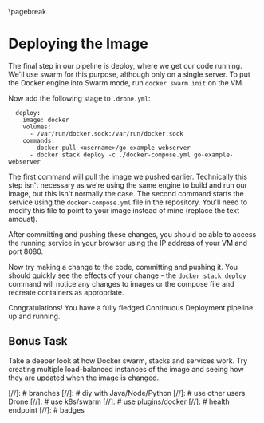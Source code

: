 \pagebreak

# Deploying the Image

The final step in our pipeline is deploy, where we get our code running. We'll
use swarm for this purpose, although only on a single server. To put the Docker
engine into Swarm mode, run `docker swarm init` on the VM.

Now add the following stage to `.drone.yml`:

```
  deploy:
    image: docker
    volumes:
      - /var/run/docker.sock:/var/run/docker.sock
    commands:
      - docker pull <username>/go-example-webserver
      - docker stack deploy -c ./docker-compose.yml go-example-webserver
```

The first command will pull the image we pushed earlier. Technically this step
isn't necessary as we're using the same engine to build and run our image, but
this isn't normally the case. The second command starts the service using the
`docker-compose.yml` file in the repository. You'll need to modify this file to
point to your image instead of mine (replace the text amouat).

After committing and pushing these changes, you should be able to access the
running service in your browser using the IP address of your VM and port 8080.

Now try making a change to the code, committing and pushing it. You should
quickly see the effects of your change - the `docker stack deploy` command will
notice any changes to images or the compose file and recreate containers as
appropriate.

Congratulations! You have a fully fledged Continuous Deployment pipeline up and
running.

## Bonus Task

Take a deeper look at how Docker swarm, stacks and services work. Try creating
multiple load-balanced instances of the image and seeing how they are updated
when the image is changed.


[//]: # branches
[//]: # diy with Java/Node/Python
[//]: # use other users Drone
[//]: # use k8s/swarm
[//]: # use plugins/docker
[//]: # health endpoint
[//]: # badges

